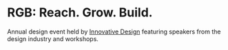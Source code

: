 # RGB: Reach. Grow. Build.

Annual design event held by [Innovative Design](http://innovativedesign.club/)
featuring speakers from the design industry and workshops.
